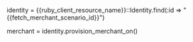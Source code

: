 identity = {{ruby_client_resource_name}}::Identity.find(:id => "{{fetch_merchant_scenario_id}}")

merchant = identity.provision_merchant_on()